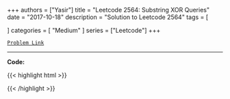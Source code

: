
+++
authors = ["Yasir"]
title = "Leetcode 2564: Substring XOR Queries"
date = "2017-10-18"
description = "Solution to Leetcode 2564"
tags = [
    
]
categories = [
    "Medium"
]
series = ["Leetcode"]
+++



[`Problem Link`](https://leetcode.com/problems/substring-xor-queries/description/)

---

**Code:**

{{< highlight html >}}

{{< /highlight >}}

